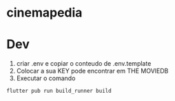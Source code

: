 # cinemapedia

# Dev

1. criar .env e copiar o conteudo de .env.template
2. Colocar a sua KEY pode encontrar em THE MOVIEDB
3. Executar o comando

```
flutter pub run build_runner build
```
